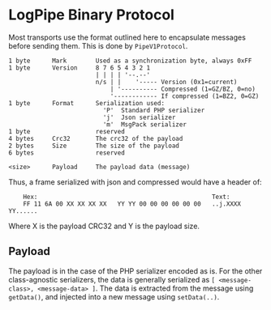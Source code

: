 LogPipe Binary Protocol
=======================

Most transports use the format outlined here to encapsulate messages before sending them.
This is done by `PipeV1Protocol`.

    1 byte      Mark        Used as a synchronization byte, always 0xFF
    1 byte      Version     8 7 6 5 4 3 2 1
                            | | | | '--.--'
                            n/s | |    '----- Version (0x1=current)
                                | '---------- Compressed (1=GZ/BZ, 0=no)
                                '------------ If compressed (1=BZ2, 0=GZ)
    1 byte      Format      Serialization used:
                              'P'  Standard PHP serializer
                              'j'  Json serializer
                              'm'  MsgPack serializer
    1 byte                  reserved
    4 bytes     Crc32       The crc32 of the payload
    2 bytes     Size        The size of the payload
    6 bytes                 reserved

    <size>      Payload     The payload data (message)

Thus, a frame serialized with json and compressed would have a header of:

        Hex:                                                Text:
        FF 11 6A 00 XX XX XX XX   YY YY 00 00 00 00 00 00   ..j.XXXX YY......

Where X is the payload CRC32 and Y is the payload size.


## Payload

The payload is in the case of the PHP serializer encoded as is. For the other class-agnostic
serializers, the data is generally serialized as `[ <message-class>, <message-data> ]`. The
data is extracted from the message using `getData()`, and injected into a new message using
`setData(..)`.
